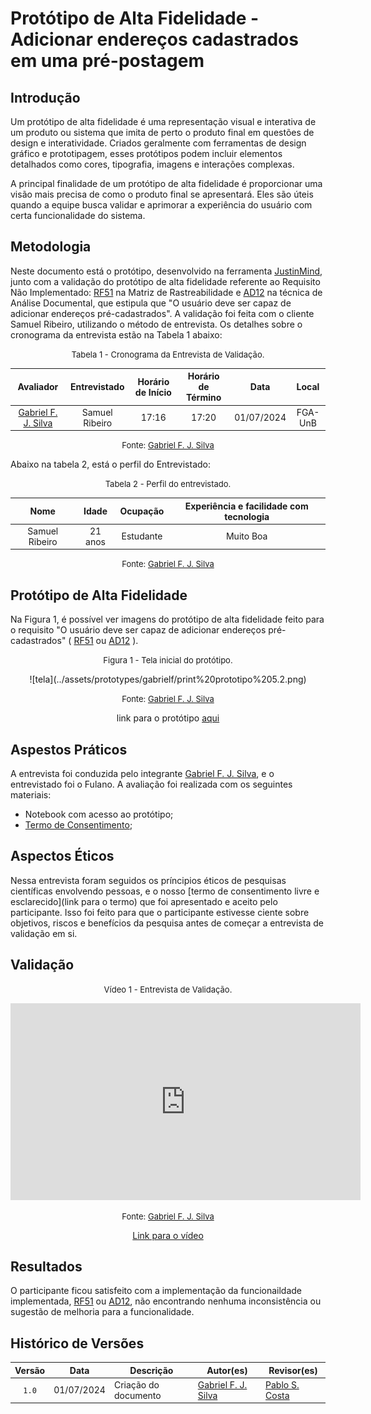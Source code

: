# Protótipo de Alta Fidelidade - Adicionar endereços cadastrados em uma pré-postagem

## Introdução

Um protótipo de alta fidelidade é uma representação visual e interativa de um produto ou sistema que imita de perto o produto final em questões de design e interatividade. Criados geralmente com ferramentas de design gráfico e prototipagem, esses protótipos podem incluir elementos detalhados como cores, tipografia, imagens e interações complexas.

A principal finalidade de um protótipo de alta fidelidade é proporcionar uma visão mais precisa de como o produto final se apresentará. Eles são úteis quando a equipe busca validar e aprimorar a experiência do usuário com certa funcionalidade do sistema.

## Metodologia

Neste documento está o protótipo, desenvolvido na ferramenta [JustinMind](https://www.justinmind.com), junto com a validação do protótipo de alta fidelidade referente ao  Requisito Não Implementado: [RF51](https://requisitos-de-software.github.io/2024.1-Correios/pos-rastreabilidade/matriz/#requisitos-funcionais) na Matriz de Rastreabilidade e [AD12](https://requisitos-de-software.github.io/2024.1-Correios/elicitacao/tecnicas/analise-documental/#realizar-uma-pre-postagem) na técnica de Análise Documental, que estipula que "O usuário deve ser capaz de adicionar endereços pré-cadastrados". A validação foi feita com o cliente Samuel Ribeiro, utilizando o método de entrevista. Os detalhes sobre o cronograma da entrevista estão na Tabela 1 abaixo:

<font size="2"><p style="text-align: center">Tabela 1 - Cronograma da Entrevista de Validação.</p></font>

<center>

| Avaliador | Entrevistado | Horário de Início | Horário de Término | Data | Local |
| :-------: | :----------: | :---------------: | :----------------: | :--: | :---: |
| [Gabriel F. J. Silva][GabrielFGH] | Samuel Ribeiro | 17:16 | 17:20 | 01/07/2024 | FGA-UnB |

</center>

<font size="2"><p style="text-align: center">Fonte: [Gabriel F. J. Silva][GabrielFGH]</p></font>

Abaixo na tabela 2, está o perfil do Entrevistado:

<font size="2"><p style="text-align: center">Tabela 2 - Perfil do entrevistado.</p></font>

<center>

| Nome | Idade | Ocupação | Experiência e facilidade com tecnologia |
| :--: | :---: | :------: | :-------------------------------------: |
| Samuel Ribeiro | 21 anos | Estudante | Muito Boa |

</center>

<font size="2"><p style="text-align: center">Fonte: [Gabriel F. J. Silva][GabrielFGH]</p></font>

## Protótipo de Alta Fidelidade

Na Figura 1, é possível ver imagens do protótipo de alta fidelidade feito para o requisito "O usuário deve ser capaz de adicionar endereços pré-cadastrados" ( [RF51](https://requisitos-de-software.github.io/2024.1-Correios/pos-rastreabilidade/matriz/#requisitos-funcionais) ou [AD12](https://requisitos-de-software.github.io/2024.1-Correios/elicitacao/tecnicas/analise-documental/#realizar-uma-pre-postagem) ).

<font size="2"><p style="text-align: center">Figura 1 - Tela inicial do protótipo.</p></font>

<center>
    ![tela](../assets/prototypes/gabrielf/print%20prototipo%205.2.png)
</center>

<font size="2"><p style="text-align: center">Fonte: [Gabriel F. J. Silva][GabrielFGH]</p></font>

<p style="text-align: center"> 
    link para o protótipo <a href="https://cloud.justinmind.com/usernote/prototype/a18c927d2da7b69fa4de170b011d11b359048a29820aaeb42d19d66b3c446167"> aqui </a>
</p>



## Aspestos Práticos

A entrevista foi conduzida pelo integrante [Gabriel F. J. Silva][GabrielFGH], e o entrevistado foi o Fulano. A avaliação foi realizada com os seguintes materiais:

- Notebook com acesso ao protótipo;
- [Termo de Consentimento](../assets/Termo_de_consentimento-imagem&voz.pdf);


## Aspectos Éticos

Nessa entrevista foram seguidos os príncipios éticos de pesquisas científicas envolvendo pessoas, e o nosso [termo de consentimento livre e esclarecido](link para o termo) que foi apresentado e aceito pelo participante. Isso foi feito para que o participante estivesse ciente sobre objetivos, riscos e benefícios da pesquisa antes de começar a entrevista de validação em si.


## Validação

<font size="2"><p style="text-align: center">Vídeo 1 - Entrevista de Validação.</p></font>

<center>
    <iframe width="560" height="315" src="https://www.youtube.com/embed/ByuSvqzX2hg" title="(Entrega 5.2) Validação informal: Protótipo de Alta Fidelidade" frameborder="0" allow="accelerometer; autoplay; clipboard-write; encrypted-media; gyroscope; picture-in-picture; web-share" referrerpolicy="strict-origin-when-cross-origin" allowfullscreen></iframe>
</center>

<font size="2"><p style="text-align: center">Fonte: [Gabriel F. J. Silva][GabrielFGH]</p></font>

<p style="text-align: center">
    <a href="https://www.youtube.com/watch?v=ByuSvqzX2hg"> Link para o vídeo </a>
</p>

## Resultados

O participante ficou satisfeito com a implementação da funcionaildade implementada,  [RF51](https://requisitos-de-software.github.io/2024.1-Correios/pos-rastreabilidade/matriz/#requisitos-funcionais) ou [AD12](https://requisitos-de-software.github.io/2024.1-Correios/elicitacao/tecnicas/analise-documental/#realizar-uma-pre-postagem), não encontrando nenhuma inconsistência ou sugestão de melhoria para a funcionalidade.


## Histórico de Versões

| Versão | Data | Descrição | Autor(es) | Revisor(es) |
| :----: | :--: | --------- | ----------- | ------ |
| `1.0`  | 01/07/2024 | Criação do documento | [Gabriel F. J. Silva][GabrielFGH] | [Pablo S. Costa][PabloGH] |

[ClaudioGH]: https://github.com/claudiohsc
[DaniloGH]: https://github.com/Danilo-Carvalho-Antunes
[EliasGH]: https://github.com/EliasOliver21
[GabrielBGH]: https://github.com/Bertolazi
[GabrielFGH]: https://github.com/MMcLovin
[PabloGH]: https://github.com/pabloheika
[RicardoGH]: https://www.github.com/avmricardo
